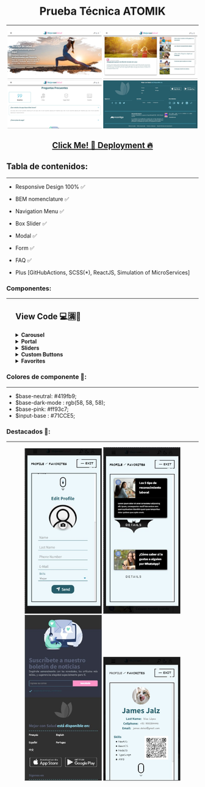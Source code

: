 <h1 align="center"> Prueba Técnica ATOMIK</h1>

---

<p align="center">
<img width="49%" src="./src/assets/readme/w1.jpg"/>
<img width="49%" src="./src/assets/readme/w2.jpg"/>
<img width="49%" src="./src/assets/readme/w3.jpg"/>
<img width="49%" src="./src/assets/readme/w4.jpg"/>
</p>

<h2 align="center"><a href="https://jalzdelezz.github.io/frontend-dev-challenge/">Click Me! 👀 Deployment 🔥</a></h2>

## Tabla de contenidos:

---

- Responsive Design 100% ✅
- BEM nomenclature ✅
- Navigation Menu ✅
- Box Slider ✅
- Modal ✅
- Form ✅
- FAQ ✅

- Plus [GitHubActions, SCSS(*), ReactJS, Simulation of MicroServices]

### Componentes:
---
<ul style="list-style: none">
    <h2>View Code 💻🈵👀<h4>
    <li>
        <details>
            <summary> Carousel </summary>
            <img width="100%" src="./src/assets/readme/carouselcss.svg"/>
                <img width="100%" src="./src/assets/readme/carouselJS.svg"/>
        </details>
    </li>
    <li>
        <details>
            <summary> Portal </summary>
            <p>
                <img width="100%" src="./src/assets/readme/portals.svg"/>
            </p>
        </details> 
    </li>
    <li>
        <details>
            <summary> Sliders </summary>
                <img width="100%" src="./src/assets/readme/slider.svg"/>
        </details> 
    </li>
    <li> 
        <details>
            <summary> Custom Buttons </summary>
            <p>
                <img width="100%" src="./src/assets/readme/portals.svg"/>
            </p>
        </details> 
    </li>
    <li> 
        <details>
            <summary> Favorites </summary>
            <p>
                <img width="100%" src="./src/assets/readme/portals.svg"/>
            </p>
        </details> 
    </li>
</ul>

### Colores de componente 🎨:
---
<ul>
    <li>$base-neutral: #419fb9;</li>
    <li>$base-dark-mode : rgb(58, 58, 58);</li>
    <li>$base-pink: #ff93c7; </li>
    <li>$input-base : #71CCE5;</li>
</ul>


### Destacados 🌟: 
---
<p align="center">
<img width="40%" src="./src/assets/readme/c2.jpg"/>
<img width="40%" src="./src/assets/readme/c3.jpg"/>
<img width="40%" src="./src/assets/readme/c4.jpg"/>
<img width="40%" src="./src/assets/readme/c1.jpg"/>
</p>